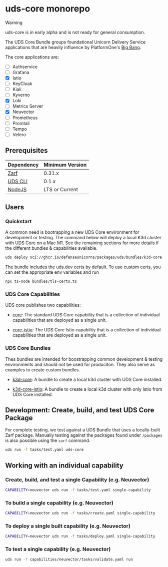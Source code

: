 # uds-core monorepo

> [!WARNING]  
> uds-core is in early alpha and is not ready for general consumption.

The UDS Core Bundle groups foundational Unicorn Delivery Service applications that are heavily influence by PlatformOne's [Big Bang](https://repo1.dso.mil/big-bang/bigbang).

The core applications are:

- [ ] Authservice
- [ ] Grafana
- [x] Istio
- [ ] KeyCloak
- [ ] Kiali
- [ ] Kyverno
- [x] Loki
- [ ] Metrics Server
- [x] Neuvector
- [ ] Prometheus
- [ ] Promtail
- [ ] Tempo
- [ ] Velero

## Prerequisites

<!-- table -->

| Dependency                                                     | Minimum Version |
| -------------------------------------------------------------- | --------------- |
| [Zarf](https://github.com/defenseunicorns/zarf/releases)       | 0.31.x          |
| [UDS CLI](https://github.com/defenseunicorns/uds-cli/releases) | 0.1.x           |
| [NodeJS](https://nodejs.org/en/download/)                      | LTS or Current  |

<!-- endtable -->

## Users

### Quickstart

A common need is bootrapping a new UDS Core environment for development or testing. The command below will deploy a local K3d cluster with UDS Core on a Mac M1. See the remaining sections for more details if the different bundles & capabilities available.

```bash
uds deploy oci://ghcr.io/defenseunicorns/packages/uds/bundles/k3d-core:0.1.3-arm64
```

The bundle includes the uds.dev certs by default. To use custom certs, you can set the appropriate env variables and run

```bash
npx ts-node bundles/tls-certs.ts
```

### UDS Core Capabilities

UDS core publishes two capabilities:

- [core](./packages/standard/README.md): The standard UDS Core capability that is a collection of individual capabilities that are deployed as a single unit.

- [core-istio](./packages/istio/README.md): The UDS Core Istio capability that is a collection of individual capabilities that are deployed as a single unit.

### UDS Core Bundles

Thes bundles are intended for boostrapping common development & testing environments and should not be used for produciton. They also serve as examples to create custom bundles.

- [k3d-core](./bundles/k3d-core/README.md): A bundle to create a local k3d cluster with UDS Core installed.

- [k3d-core-istio](./bundles/k3d-core-istio/README.md): A bundle to create a local k3d cluster with only Istio from UDS Core installed.

## Development: Create, build, and test UDS Core Package

For complete testing, we test against a UDS Bundle that uses a locally-built Zarf package. Manually testing against the packages found under `/packages` is also possible using the `zarf` command.

```bash
uds run -f tasks/test.yaml uds-core
```

## Working with an individual capability

### Create, build, and test a single Capability (e.g. Neuvector)

```bash
CAPABILITY=neuvector uds run -f tasks/test.yaml single-capability
```

### To build a single capability (e.g. Neuvector)

```bash
CAPABILITY=neuvector uds run -f tasks/create.yaml single-capability
```

### To deploy a single built capability (e.g. Neuvector)

```bash
CAPABILITY=neuvector uds run -f tasks/deploy.yaml single-capability
```

### To test a single capability (e.g. Neuvector)

```bash
uds run -f capabilities/neuvector/tasks/validate.yaml run
```
